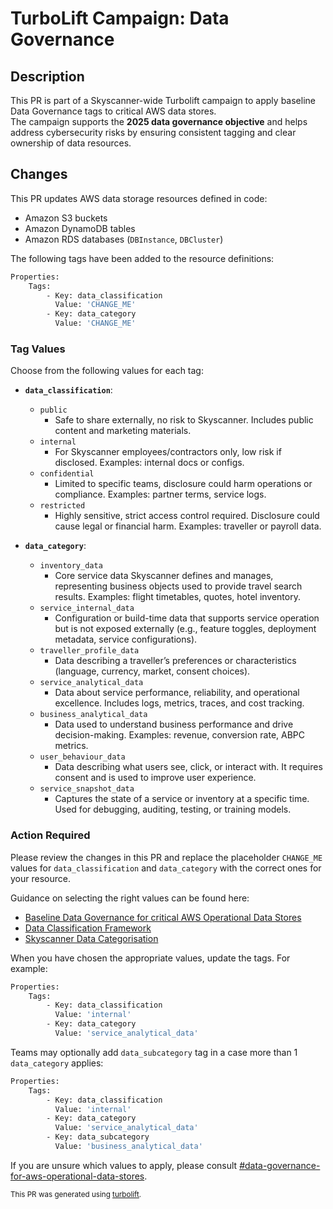 # TurboLift Campaign: Data Governance

## Description

This PR is part of a Skyscanner-wide Turbolift campaign to apply baseline Data Governance tags to critical AWS data stores.  
The campaign supports the **2025 data governance objective** and helps address cybersecurity risks by ensuring consistent tagging and clear ownership of data resources.

## Changes

This PR updates AWS data storage resources defined in code:

- Amazon S3 buckets
- Amazon DynamoDB tables
- Amazon RDS databases (`DBInstance`, `DBCluster`)

The following tags have been added to the resource definitions:

```bash
Properties:
    Tags:
        - Key: data_classification
          Value: 'CHANGE_ME'
        - Key: data_category
          Value: 'CHANGE_ME'
```

### Tag Values

Choose from the following values for each tag:

- **`data_classification`**:
  - `public`
      - Safe to share externally, no risk to Skyscanner. Includes public content and marketing materials.
  - `internal`
      - For Skyscanner employees/contractors only, low risk if disclosed. Examples: internal docs or configs.
  - `confidential`
      - Limited to specific teams, disclosure could harm operations or compliance. Examples: partner terms, service logs.
  - `restricted`
      - Highly sensitive, strict access control required. Disclosure could cause legal or financial harm. Examples: traveller or payroll data.


- **`data_category`**:
  - `inventory_data`
      - Core service data Skyscanner defines and manages, representing business objects used to provide travel search results. Examples: flight timetables, quotes, hotel inventory.
  - `service_internal_data`
      - Configuration or build-time data that supports service operation but is not exposed externally (e.g., feature toggles, deployment metadata, service configurations).
  - `traveller_profile_data`
      - Data describing a traveller’s preferences or characteristics (language, currency, market, consent choices).
  - `service_analytical_data`
      - Data about service performance, reliability, and operational excellence. Includes logs, metrics, traces, and cost tracking.
  - `business_analytical_data`
      - Data used to understand business performance and drive decision-making. Examples: revenue, conversion rate, ABPC metrics.
  - `user_behaviour_data`
      - Data describing what users see, click, or interact with. It requires consent and is used to improve user experience.
  - `service_snapshot_data`
      - Captures the state of a service or inventory at a specific time. Used for debugging, auditing, testing, or training models.

### Action Required

Please review the changes in this PR and replace the placeholder `CHANGE_ME` values for `data_classification` and `data_category` with the correct ones for your resource.

Guidance on selecting the right values can be found here:
- [Baseline Data Governance for critical AWS Operational Data Stores](https://skyscanner.atlassian.net/browse/DATAGOV-239)
- [Data Classification Framework](https://skyscanner.atlassian.net/wiki/spaces/GOV/pages/22516568/Data+Classification+Framework)
- [Skyscanner Data Categorisation](https://skyscanner.atlassian.net/wiki/spaces/GOV/pages/103072170/Skyscanner+Data+Categorisation)

When you have chosen the appropriate values, update the tags. For example:

```bash
Properties:
    Tags:
        - Key: data_classification
          Value: 'internal'
        - Key: data_category
          Value: 'service_analytical_data'
```

Teams may optionally add `data_subcategory` tag in a case more than 1 `data_category` applies:

```bash
Properties:
    Tags:
        - Key: data_classification
          Value: 'internal'
        - Key: data_category
          Value: 'service_analytical_data'
        - Key: data_subcategory
          Value: 'business_analytical_data'
```

If you are unsure which values to apply, please consult [#data-governance-for-aws-operational-data-stores](https://skyscanner.slack.com/archives/C09GZ0MKKPF).

<sub>This PR was generated using [turbolift](https://github.com/Skyscanner/turbolift).</sub>

